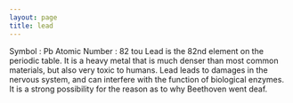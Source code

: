 ```yaml
---
layout: page
title: lead
---
```


Symbol : Pb
Atomic Number : 82
tou
Lead is the 82nd element on the periodic table. It is a heavy metal that is much denser than most common materials, but also very toxic to humans. Lead leads to damages in the nervous system, and can interfere with the function of biological enzymes. It is a strong possibility for the reason as to why Beethoven went deaf. 